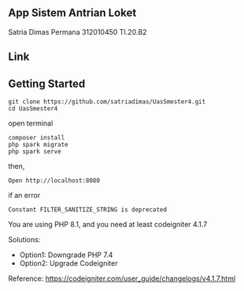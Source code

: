 ## App Sistem Antrian Loket

Satria Dimas Permana
312010450
TI.20.B2

## Link


## Getting Started

```shell
git clone https://github.com/satriadimas/UasSmester4.git
cd UasSmester4
```

open terminal
```shell
composer install
php spark migrate
php spark serve
```

then,

```shell
Open http://localhost:8080
```

if an error 
```shell
Constant FILTER_SANITIZE_STRING is deprecated
```

You are using PHP 8.1, and you need at least codeigniter 4.1.7

Solutions:

- Option1: Downgrade PHP 7.4
- Option2: Upgrade Codeigniter

Reference: https://codeigniter.com/user_guide/changelogs/v4.1.7.html
